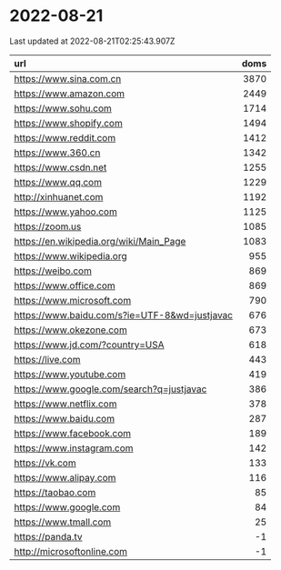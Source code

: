 # 2022-08-21

<!-- BEGIN -->
Last updated at 2022-08-21T02:25:43.907Z

url | doms
:- | -:
https://www.sina.com.cn | 3870
https://www.amazon.com | 2449
https://www.sohu.com | 1714
https://www.shopify.com | 1494
https://www.reddit.com | 1412
https://www.360.cn | 1342
https://www.csdn.net | 1255
https://www.qq.com | 1229
http://xinhuanet.com | 1192
https://www.yahoo.com | 1125
https://zoom.us | 1085
https://en.wikipedia.org/wiki/Main_Page | 1083
https://www.wikipedia.org | 955
https://weibo.com | 869
https://www.office.com | 869
https://www.microsoft.com | 790
https://www.baidu.com/s?ie=UTF-8&wd=justjavac | 676
https://www.okezone.com | 673
https://www.jd.com/?country=USA | 618
https://live.com | 443
https://www.youtube.com | 419
https://www.google.com/search?q=justjavac | 386
https://www.netflix.com | 378
https://www.baidu.com | 287
https://www.facebook.com | 189
https://www.instagram.com | 142
https://vk.com | 133
https://www.alipay.com | 116
https://taobao.com | 85
https://www.google.com | 84
https://www.tmall.com | 25
https://panda.tv | -1
http://microsoftonline.com | -1
<!-- END -->
